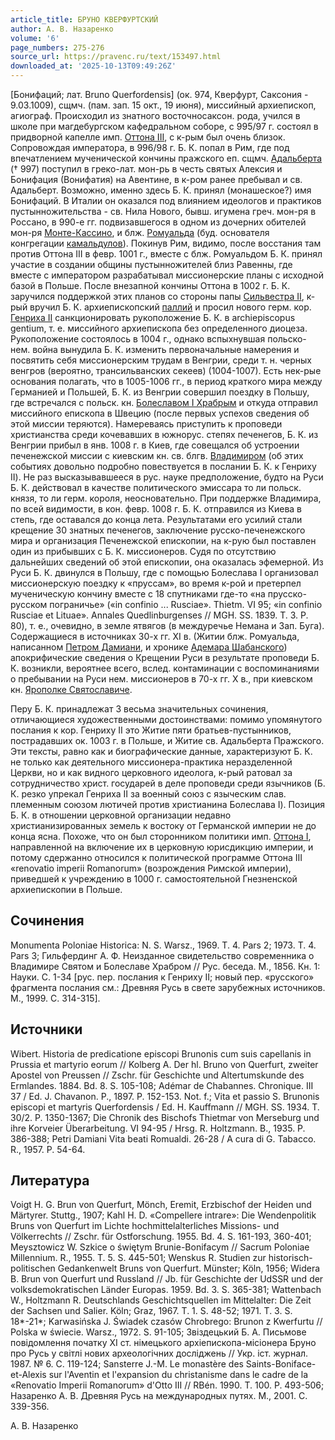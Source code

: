 ```yaml
---
article_title: БРУНО КВЕРФУРТСКИЙ
author: А. В. Назаренко
volume: '6'
page_numbers: 275-276
source_url: https://pravenc.ru/text/153497.html
downloaded_at: '2025-10-13T09:49:26Z'
---
```


[Бонифаций; лат. Bruno Querfordensis] (ок. 974, Кверфурт, Саксония - 9.03.1009), сщмч. (пам. зап. 15 окт., 19 июня), миссийный архиепископ, агиограф. Происходил из знатного восточносаксон. рода, учился в школе при магдебургском кафедральном соборе, с 995/97 г. состоял в придворной капелле имп. [Оттона III](<https://pravenc.ru/text/Оттона III.html>), с к-рым был очень близок. Сопровождая императора, в 996/98 г. Б. К. попал в Рим, где под впечатлением мученической кончины пражского еп. сщмч. [Адальберта](https://pravenc.ru/text/Адальберт.html) († 997) поступил в греко-лат. мон-рь в честь святых Алексия и Бонифация (Вонифатия) на Авентине, в к-ром ранее пребывал и св. Адальберт. Возможно, именно здесь Б. К. принял (монашеское?) имя Бонифаций. В Италии он оказался под влиянием идеологов и практиков пустынножительства - св. Нила Нового, бывш. игумена греч. мон-ря в Россано, в 990-е гг. подвизавшегося в одном из дочерних обителей мон-ря [Монте-Кассино](<https://pravenc.ru/text/Монте-Кассино католич  бенедиктинское аббатство.html>), и блж. [Ромуальда](https://pravenc.ru/text/Ромуальда.html) (буд. основателя конгрегации [камальдулов](https://pravenc.ru/text/камальдулов.html)). Покинув Рим, видимо, после восстания там против Оттона III в февр. 1001 г., вместе с блж. Ромуальдом Б. К. принял участие в создании общины пустынножителей близ Равенны, где вместе с императором разрабатывал миссионерские планы с исходной базой в Польше. После внезапной кончины Оттона в 1002 г. Б. К. заручился поддержкой этих планов со стороны папы [Сильвестра II](<https://pravenc.ru/text/Сильвестра II.html>), к-рый вручил Б. К. архиепископский [паллий](https://pravenc.ru/text/Паллий.html) и просил нового герм. кор. [Генриха II](<https://pravenc.ru/text/Генриха II.html>) санкционировать рукоположение Б. К. в archiepiscopus gentium, т. е. миссийного архиепископа без определенного диоцеза. Рукоположение состоялось в 1004 г., однако вспыхнувшая польско-нем. война вынудила Б. К. изменить первоначальные намерения и посвятить себя миссионерским трудам в Венгрии, среди т. н. черных венгров (вероятно, трансильванских секеев) (1004-1007). Есть нек-рые основания полагать, что в 1005-1006 гг., в период краткого мира между Германией и Польшей, Б. К. из Венгрии совершил поездку в Польшу, где встречался с польск. кн. [Болеславом I Храбрым](<https://pravenc.ru/text/Болеслав I Храбрый.html>) и откуда отправил миссийного епископа в Швецию (после первых успехов сведения об этой миссии теряются). Намереваясь приступить к проповеди христианства среди кочевавших в южнорус. степях печенегов, Б. К. из Венгрии прибыл в янв. 1008 г. в Киев, где совещался об устроении печенежской миссии с киевским кн. св. блгв. [Владимиром](https://pravenc.ru/text/Владимир.html) (об этих событиях довольно подробно повествуется в послании Б. К. к Генриху II). Не раз высказывавшееся в рус. науке предположение, будто на Руси Б. К. действовал в качестве политического эмиссара то ли польск. князя, то ли герм. короля, неосновательно. При поддержке Владимира, по всей видимости, в кон. февр. 1008 г. Б. К. отправился из Киева в степь, где оставался до конца лета. Результатами его усилий стали крещение 30 знатных печенегов, заключение русско-печенежского мира и организация Печенежской епископии, на к-рую был поставлен один из прибывших с Б. К. миссионеров. Судя по отсутствию дальнейших сведений об этой епископии, она оказалась эфемерной. Из Руси Б. К. двинулся в Польшу, где с помощью Болеслава I организовал миссионерскую поездку к «пруссам», во время к-рой и претерпел мученическую кончину вместе с 18 спутниками где-то «на прусско-русском пограничье» («in confinio ... Rusciae». Thietm. VI 95; «in confinio Rusciae et Lituae». Annales Quedlinburgenses // MGH. SS. 1839. T. 3. P. 80), т. е., очевидно, в земле ятвягов (в междуречье Немана и Зап. Буга). Содержащиеся в источниках 30-х гг. XI в. (Житии блж. Ромуальда, написанном [Петром Дамиани](<https://pravenc.ru/text/Петр Дамиани.html>), и хронике [Адемара Шабанского](<https://pravenc.ru/text/Адемар Шабанский.html>)) апокрифические сведения о Крещении Руси в результате проповеди Б. К. возникли, вероятнее всего, вслед. контаминации с воспоминаниями о пребывании на Руси нем. миссионеров в 70-х гг. Х в., при киевском кн. [Ярополке Святославиче](<https://pravenc.ru/text/Ярополке Святославиче.html>).

Перу Б. К. принадлежат 3 весьма значительных сочинения, отличающиеся художественными достоинствами: помимо упомянутого послания к кор. Генриху II это Житие пяти братьев-пустынников, пострадавших ок. 1003 г. в Польше, и Житие св. Адальберта Пражского. Эти тексты, равно как и биографические данные, характеризуют Б. К. не только как деятельного миссионера-практика неразделенной Церкви, но и как видного церковного идеолога, к-рый ратовал за сотрудничество христ. государей в деле проповеди среди язычников (Б. К. резко упрекал Генриха II за военный союз с языческим слав. племенным союзом лютичей против христианина Болеслава I). Позиция Б. К. в отношении церковной организации недавно христианизированных земель к востоку от Германской империи не до конца ясна. Похоже, что он был сторонником политики имп. [Оттона I](<https://pravenc.ru/text/Оттон I.html>), направленной на включение их в церковную юрисдикцию империи, и потому сдержанно относился к политической программе Оттона III «renovatio imperii Romanorum» (возрождения Римской империи), приведшей к учреждению в 1000 г. самостоятельной Гнезненской архиепископии в Польше.

## Сочинения

Monumenta Poloniae Historica: N. S. Warsz., 1969. T. 4. Pars 2; 1973. T. 4. Pars 3; Гильфердинг А. Ф. Неизданное свидетельство современника о Владимире Святом и Болеславе Храбром // Рус. беседа. М., 1856. Кн. 1: Науки. С. 1-34 [рус. пер. послания к Генриху II; новый пер. «русского» фрагмента послания см.: Древняя Русь в свете зарубежных источников. М., 1999. С. 314-315].

## Источники

Wibert. Historia de predicatione episcopi Brunonis cum suis capellanis in Prussia et martyrio eorum // Kolberg A. Der hl. Bruno von Querfurt, zweiter Apostel von Preussen // Zschr. für Geschichte und Altertumskunde des Ermlandes. 1884. Bd. 8. S. 105-108; Adémar de Chabannes. Chronique. III 37 / Ed. J. Chavanon. P., 1897. P. 152-153. Not. f.; Vita et passio S. Brunonis episcopi et martyris Querfordensis / Ed. H. Kauffmann // MGH. SS. 1934. T. 30/2. P. 1350-1367; Die Chronik des Bischofs Thietmar von Merseburg und ihre Korveier Überarbeitung. VI 94-95 / Hrsg. R. Holtzmann. B., 1935. P. 386-388; Petri Damiani Vita beati Romualdi. 26-28 / A cura di G. Tabacco. R., 1957. P. 54-64.

## Литература

Voigt H. G. Brun von Querfurt, Mönch, Eremit, Erzbischof der Heiden und Märtyrer. Stuttg., 1907; Kahl H. D. «Compellere intrare»: Die Wendenpolitik Bruns von Querfurt im Lichte hochmittelalterliches Missions- und Völkerrechts // Zschr. für Ostforschung. 1955. Bd. 4. S. 161-193, 360-401; Meysztowicz W. Szkice о świętym Brunie-Bonifacym // Sacrum Poloniae Millennium. R., 1955. T. 5. S. 445-501; Wenskus R. Studien zur historisch-politischen Gedankenwelt Bruns von Querfurt. Münster; Köln, 1956; Widera B. Brun von Querfurt und Russland // Jb. für Geschichte der UdSSR und der volksdemokratischen Länder Europas. 1959. Bd. 3. S. 365-381; Wattenbach W., Holtzmann R. Deutschlands Geschichtsquellen im Mittelalter: Die Zeit der Sachsen und Salier. Köln; Graz, 1967. T. 1. S. 48-52; 1971. T. 3. S. 18\*-21\*; Karwasińska J. Świadek czasów Chrobrego: Brunon z Kwerfurtu // Polska w świecie. Warsz., 1972. S. 91-105; Звiздецький Б. А. Письмове повiдомлення початку XI ст. нiмецького apxieпископа-мiсiонера Бруно про Русь у свiтлi нових археологiчних дослiджень // Укр. iст. журнал. 1987. № 6. С. 119-124; Sansterre J.-M. Le monastère des Saints-Boniface-et-Alexis sur l'Aventin et l'expansion du christanisme dans le cadre de la «Renovatio Imperii Romanorum» d'Otto III // RBén. 1990. T. 100. P. 493-506; Назаренко А. В. Древняя Русь на международных путях. М., 2001. С. 339-356.

А. В. Назаренко
